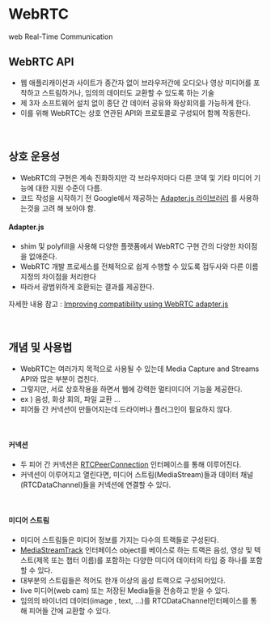 # WebRTC

web Real-Time Communication

## WebRTC API

* 웹 애플리캐이션과 사이트가 중간자 없이 브라우저간에 오디오나 영상 미디어를 포착하고 스트림하거나, 임의의 데이터도 교환할 수 있도록 하는 기술
* 제 3자 소프트웨어 설치 없이 종단 간 데이터 공유와 화상회의를 가능하게 한다.
* 이를 위해 WebRTC는 상호 연관된 API와 프로토콜로 구성되어 함께 작동한다.

<br>

## 상호 운용성

* WebRTC의 구현은 계속 진화하지만 각 브라우저마다 다른 코덱 및 기타 미디어 기능에 대한 지원 수준이 다름.
* 코드 작성을 시작하기 전 Google에서 제공하는 [Adapter.js 라이브러리](https://github.com/webrtcHacks/adapter) 를 사용하는것을 고려 해 보아야 함.

#### Adapter.js

* shim 및 polyfill을 사용해 다양한 플랫폼에서 WebRTC 구현 간의 다양한 차이점을 없애준다.
* WebRTC 개발 프로세스를 전체적으로 쉽게 수행할 수 있도록 접두사와 다른 이름 지정의 차이점을 처리한다
* 따라서 광범위하게 호환되는 결과를 제공한다.

자세한 내용 참고 : [Improving compatibility using WebRTC adapter.js](https://developer.mozilla.org/ko/docs/Web/API/WebRTC_API/adapter.js)

<br>

## 개념 및 사용법

* WebRTC는 여러가지 목적으로 사용될 수 있는데 Media Capture and Streams API와 많은 부분이 겹친다.
* 그렇지만, 서로 상호작용을 하면서 웹에 강력한 멀티미디어 기능을 제공한다.
* ex ) 음성, 화상 회의, 파일 교환 ...
* 피어들 간 커넥션이 만들어지는데 드라이버나 플러그인이 필요하지 않다.

<br>

#### 커넥션

* 두 피어 간 커넥션은 [RTCPeerConnection](https://developer.mozilla.org/en-US/docs/Web/API/RTCPeerConnection) 인터페이스를 통해 이루어진다.
* 커넥션이 이루어지고 열린다면, 미디어 스트림(MediaStream)들과 데이터 채널(RTCDataChannel)들을 커넥션에 연결할 수 있다.

<br>

#### 미디어 스트림

* 미디어 스트림들은 미디어 정보를 가지는 다수의 트랙들로 구성된다.
* [MediaStreamTrack](https://developer.mozilla.org/en-US/docs/Web/API/MediaStreamTrack) 인터페이스 object를 베이스로 하는 트랙은 음성, 영상 및 텍스트(제목 또는 챕터 이름)를 포함하는 다양한 미디어 데이터의 타입 중 하나를 포함할 수 있다.
* 대부분의 스트림들은 적어도 한개 이상의 음성 트랙으로 구성되어있다.
* live 미디어(web cam) 또는 저장된 Media들을 전송하고 받을 수 있다.
* 임의의 바이너리 데이터(image , text, ...)를 RTCDataChannel인터페이스를 통해 피어들 간에 교환할 수 있다.

<br>